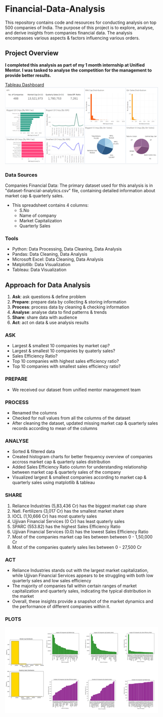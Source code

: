 # Financial-Data-Analysis
This repository contains code and resources for conducting analysis on top 500 companies of India. The purpose of this project is to explore, analyse, and derive insights from companies financial data. The analysis encompasses various aspects &amp; factors influencing various orders.

## Project Overview

**I completed this analysis as part of my 1 month internship at Unified Mentor. I was tasked to analyse the competition for the management to provide better results.**

[Tableau Dashboard](https://public.tableau.com/app/profile/tahir.malik/viz/financial-data-analysis/Dashboard)
![Dashboard](https://github.com/tahir7malik/financial-data-analysis/blob/main/plots/financial-data-analysis-using-tableau-main.png)

###  Data Sources

Companies Financial Data: The primary dataset used for this analysis is in "dataset-financial-analytics.csv" file, containing detailed information about market cap & quarterly sales.

  - This spreadsheet contains 4 columns:
    - S.No
    - Name of company
    - Market Capitalization
    - Quarterly Sales

### Tools

- Python: Data Processing, Data Cleaning, Data Analysis
- Pandas: Data Cleaning, Data Analysis
- Microsoft Excel: Data Cleaning, Data Analysis
- Matplotlib: Data Visualization
- Tableau: Data Visualization

## Approach for Data Analysis
1. **Ask**: ask questions & define problem
2. **Prepare**: prepare data by collecting & storing information
3. **Process**: process data by cleaning & checking information
4. **Analyse**: analyse data to find patterns & trends
5. **Share**: share data with audience
6. **Act**: act on data & use analysis results

### ASK
- Largest & smallest 10 companies by market cap?
- Largest & smallest 10 companies by quaterly sales?
- Sales Efficiency Ratio?
- Top 10 companies with highest sales efficiency ratio?
- Top 10 companies with smallest sales efficiency ratio?

### PREPARE
- We received our dataset from unified mentor management team

### PROCESS
- Renamed the columns
- Checked for null values from all the columns of the dataset
- After cleaning the dataset, updated missing market cap & quarterly sales records according to mean of the columns

### ANALYSE
- Sorted & filtered data
- Created histogram charts for better frequency overview of companies accross market cap & quarterly sales distribution
- Added Sales Efficiency Ratio column for understanding relationship between market cap & quarterly sales of the company
- Visualized largest & smallest companies according to market cap & quarterly sales using matplotlib & tableau

### SHARE
1. Reliance Industries (5,83,436 Cr) has the biggest market cap share
2. Natl. Fertilizers (3,017 Cr) has the smallest market share
5. IOCL (1,10,666 Cr) has most quaterly sales
6. Ujjivan Financial Services  (0 Cr) has least quaterly sales
7. SPARC (553.82) has the highest Sales Efficiency Ratio
8. Ujjivan Financial Services (0.0) has the lowest Sales Efficiency Ratio
9. Most of the companies market cap lies between between 0 - 1,50,000 Cr
10. Most of the companies quaterly sales lies between 0 - 27,500 Cr

### ACT
- Reliance Industries stands out with the largest market capitalization, while Ujjivan Financial Services appears to be struggling with both low quarterly sales and low sales efficiency
- The majority of companies fall within certain ranges of market capitalization and quarterly sales, indicating the typical distribution in the market
- Overall, these insights provide a snapshot of the market dynamics and the performance of different companies within it.

### PLOTS
![Matplotlib Dashboard](https://github.com/tahir7malik/financial-data-analysis/blob/main/plots/financial-data-analysis-using-matplotlib.png)
